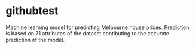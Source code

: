 # githubtest
Machine learning model for predicting Melbourne house prices. Prediction is based on 71 attributes of the dataset contibuting to the accurate prediction of the model.
